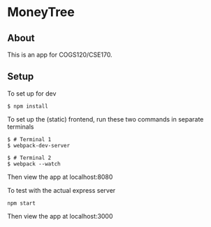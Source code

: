 # MoneyTree

## About
This is an app for COGS120/CSE170.

## Setup
To set up for dev
```
$ npm install
```
To set up the (static) frontend, run these two commands in separate terminals
```
$ # Terminal 1
$ webpack-dev-server

$ # Terminal 2
$ webpack --watch
```
Then view the app at localhost:8080

To test with the actual express server
```
npm start
```
Then view the app at localhost:3000
